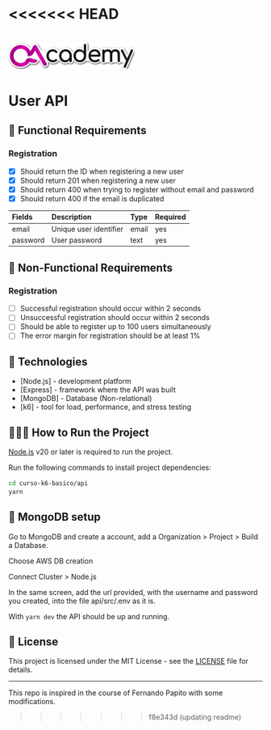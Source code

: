 
<<<<<<< HEAD
=======
<h1 align="left">
    <img src=".github/logo-stiker.svg" width="250px">
</h1>

# User API

## 🔖 Functional Requirements

### Registration

- [X] Should return the ID when registering a new user
- [X] Should return 201 when registering a new user
- [X] Should return 400 when trying to register without email and password
- [X] Should return 400 if the email is duplicated

| Fields   | Description                          | Type     | Required    |
| :------- | :----------------------------------- | :------- | :---------- |
| email    | Unique user identifier               | email    | yes         |
| password | User password                        | text     | yes         |

## 🔖 Non-Functional Requirements

### Registration

- [ ] Successful registration should occur within 2 seconds
- [ ] Unsuccessful registration should occur within 2 seconds
- [ ] Should be able to register up to 100 users simultaneously
- [ ] The error margin for registration should be at least 1%

## 🚀 Technologies

- [Node.js] - development platform
- [Express] - framework where the API was built
- [MongoDB] - Database (Non-relational)
- [k6] - tool for load, performance, and stress testing

## 👨🏻‍💻 How to Run the Project

[Node.js](https://nodejs.org/) v20 or later is required to run the project.

Run the following commands to install project dependencies:

```sh
cd curso-k6-basico/api
yarn
```

## 💾 MongoDB setup

Go to MongoDB and create a account, add a Organization > Project > Build a Database.

Choose AWS DB creation

Connect Cluster > Node.js

In the same screen, add the url provided, with the username and password you created, into the file api/src/.env as it is.

With ```yarn dev``` the API should be up and running.

## 📝 License

This project is licensed under the MIT License - see the [LICENSE](LICENSE) file for details.

---

This repo is inspired in the course of Fernando Papito with some modifications.
>>>>>>> f8e343d (updating readme)
